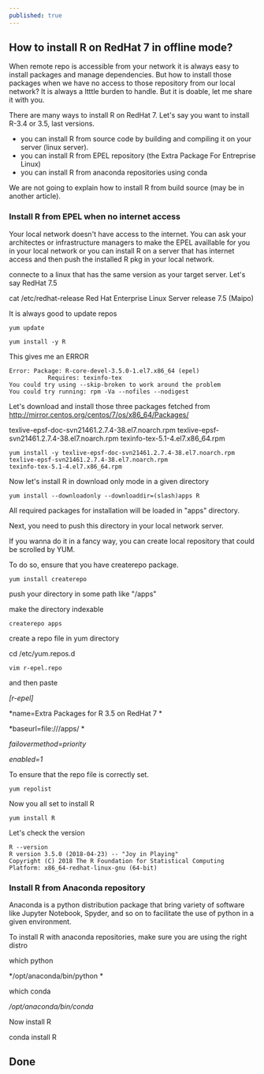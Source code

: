 ```yaml
---
published: true
---
```

## How to install R on RedHat 7 in offline mode?

When remote repo is accessible from your network it is always easy to install packages and manage dependencies. But how to install those packages when we have no access to those repository from our local network? 
It is always a ltttle burden to handle. But it is doable, let me share it with you.

There are many ways to install R on RedHat 7. Let's say you want to install R-3.4 or 3.5, last versions. 
- you can install R from source code by building and compiling it on your server (linux server).
- you can install R from EPEL repository (the Extra Package For Entreprise Linux)
- you can install R from anaconda repositories using conda

We are not going to explain how to install R from build source (may be in another article).

### Install R from EPEL when no internet access

Your local network doesn't have access to the internet. You can ask your architectes or infrastructure managers to make the EPEL availlable for you in your local network or you can install R on a server that has internet access and then push the installed R pkg in your local network.

connecte to a linux that has the same version as your target server.
Let's say RedHat 7.5

cat /etc/redhat-release
Red Hat Enterprise Linux Server release 7.5 (Maipo)

It is always good to update repos

```
yum update
```

```
yum install -y R
```

This gives me an ERROR

```
Error: Package: R-core-devel-3.5.0-1.el7.x86_64 (epel)
           Requires: texinfo-tex
You could try using --skip-broken to work around the problem
You could try running: rpm -Va --nofiles --nodigest
```

Let's download and install those three packages fetched from http://mirror.centos.org/centos/7/os/x86_64/Packages/

texlive-epsf-doc-svn21461.2.7.4-38.el7.noarch.rpm texlive-epsf-svn21461.2.7.4-38.el7.noarch.rpm 
texinfo-tex-5.1-4.el7.x86_64.rpm

```
yum install -y texlive-epsf-doc-svn21461.2.7.4-38.el7.noarch.rpm texlive-epsf-svn21461.2.7.4-38.el7.noarch.rpm 
texinfo-tex-5.1-4.el7.x86_64.rpm
```

Now let's install R in download only mode in a given directory

```
yum install --downloadonly --downloaddir=(slash)apps R
```

All required packages for installation will be loaded in "apps" directory.

Next, you need to push this directory in your local network server.

If you wanna do it in a fancy way, you can create local repository that could be scrolled by YUM.

To do so, ensure that you have createrepo package.

```
yum install createrepo
```
push your directory in some path like "/apps"

make the directory indexable

```
createrepo apps
```
create a repo file in yum directory 

cd /etc/yum.repos.d

```
vim r-epel.repo
```

and then paste

*[r-epel]*

*name=Extra Packages for R 3.5 on RedHat 7 *

*baseurl=file:///apps/ *

*failovermethod=priority*

*enabled=1*

To ensure that the repo file is correctly set.

```
yum repolist 
```

Now you all set to install R

```
yum install R
```

Let's check the version

```
R --version
R version 3.5.0 (2018-04-23) -- "Joy in Playing"
Copyright (C) 2018 The R Foundation for Statistical Computing
Platform: x86_64-redhat-linux-gnu (64-bit)
```

### Install R from Anaconda repository

Anaconda is a python distribution package that bring variety of software like Jupyter Notebook, Spyder, and so on to facilitate the use of python in a given environment.

To install R with anaconda repositories, make sure you are using the right distro

which python

*/opt/anaconda/bin/python *

which conda

*/opt/anaconda/bin/conda*

Now install R

conda install R


## Done
